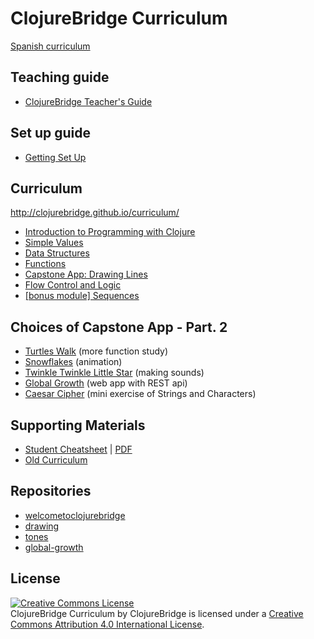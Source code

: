 ClojureBridge Curriculum
========================
[Spanish curriculum](https://github.com/ClojureBridgeBA/curriculum/tree/gh-pages/es)

Teaching guide
-------------
* [ClojureBridge Teacher's Guide](TEACHING.md)

Set up guide
------------
* [Getting Set Up](outline/setup.md)

Curriculum
------
<http://clojurebridge.github.io/curriculum/>

* [Introduction to Programming with Clojure](outline/intro.md)
* [Simple Values](outline/simple_values.md)
* [Data Structures](outline/data_structures.md)
* [Functions](outline/functions.md)
* [Capstone App: Drawing Lines](http://github.com/ClojureBridge/drawing/blob/master/curriculum/first-program.md)
* [Flow Control and Logic](outline/flow_control.md)
* [[bonus module] Sequences](outline/sequences.md)

Choices of Capstone App - Part. 2
----------------
* [Turtles Walk](http://github.com/ClojureBridge/welcometoclojurebridge/blob/master/outline/TURTLE-SAMPLES.md) (more function study)
* [Snowflakes](http://github.com/ClojureBridge/drawing/blob/master/curriculum/create-something.md) (animation)
* [Twinkle Twinkle Little Star](http://github.com/ClojureBridge/tones/blob/master/curriculum/01-piano-chords.md) (making sounds)
* [Global Growth](http://github.com/ClojureBridge/global-growth)  (web app with REST api)
* [Caesar Cipher](http://clojurebridge.github.io/community-docs/docs/exercises/caesar-cipher/)
  (mini exercise of Strings and Characters)

Supporting Materials
--------------------
* [Student Cheatsheet](outline/cheatsheet.md) | [PDF](ClojurebridgeCheatsheet-v2.pdf)
* [Old Curriculum](http://clojurebridge.github.io/curriculum/index.v0.html)

Repositories
------------
* [welcometoclojurebridge](https://github.com/ClojureBridge/welcometoclojurebridge)
* [drawing](https://github.com/ClojureBridge/drawing)
* [tones](https://github.com/ClojureBridge/tones)
* [global-growth](https://github.com/ClojureBridge/global-growth)

License
-------
<a rel="license" href="http://creativecommons.org/licenses/by/4.0/deed.en_US"><img alt="Creative Commons License" style="border-width:0" src="http://i.creativecommons.org/l/by/4.0/88x31.png" /></a><br /><span xmlns:dct="http://purl.org/dc/terms/" href="http://purl.org/dc/dcmitype/Text" property="dct:title" rel="dct:type">ClojureBridge Curriculum</span> by <span xmlns:cc="http://creativecommons.org/ns#" property="cc:attributionName">ClojureBridge</span> is licensed under a <a rel="license" href="http://creativecommons.org/licenses/by/4.0/deed.en_US">Creative Commons Attribution 4.0 International License</a>.
